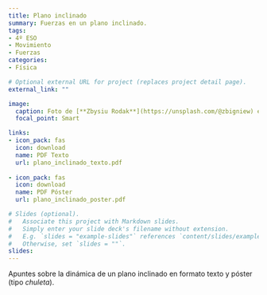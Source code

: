 ```yaml
---
title: Plano inclinado
summary: Fuerzas en un plano inclinado.
tags: 
- 4º ESO
- Movimiento
- Fuerzas
categories:
- Física

# Optional external URL for project (replaces project detail page).
external_link: ""

image:
  caption: Foto de [**Zbysiu Rodak**](https://unsplash.com/@zbigniew) en [Unsplash](https://unsplash.com)
  focal_point: Smart

links:
- icon_pack: fas
  icon: download
  name: PDF Texto
  url: plano_inclinado_texto.pdf
  
- icon_pack: fas
  icon: download
  name: PDF Póster
  url: plano_inclinado_poster.pdf  

# Slides (optional).
#   Associate this project with Markdown slides.
#   Simply enter your slide deck's filename without extension.
#   E.g. `slides = "example-slides"` references `content/slides/example-slides.md`.
#   Otherwise, set `slides = ""`.
slides: 
---
```


Apuntes sobre la dinámica de un plano inclinado en formato texto y póster (tipo _chuleta_).
